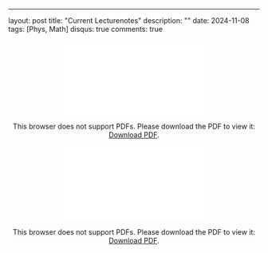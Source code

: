---
layout: post
title: "Current Lecturenotes"
description: ""
date: 2024-11-08
tags: [Phys, Math]
disqus: true
comments: true
<div style="margin:0 auto;text-align:center">

<object data="pdfs/current test1 copy.pdf" type="application/pdf" width="80%" height="500px">
    <embed src="pdfs/current test1 copy.pdf">
        <p>This browser does not support PDFs. Please download the PDF to view it: <a href="pdfs/current test1 copy.pdf">Download PDF</a>.</p>
    </embed>
</object>
</div>

<div style="margin:0 auto;text-align:center">

<object data="pdfs/current test1.pdf" type="application/pdf" width="80%" height="500px">
    <embed src="pdfs/current test1.pdf">
        <p>This browser does not support PDFs. Please download the PDF to view it: <a href="pdfs/current test1.pdf">Download PDF</a>.</p>
    </embed>
</object>
</div>


